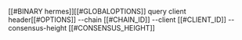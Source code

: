 [[#BINARY hermes]][[#GLOBALOPTIONS]] query client header[[#OPTIONS]] --chain [[#CHAIN_ID]] --client [[#CLIENT_ID]] --consensus-height [[#CONSENSUS_HEIGHT]]